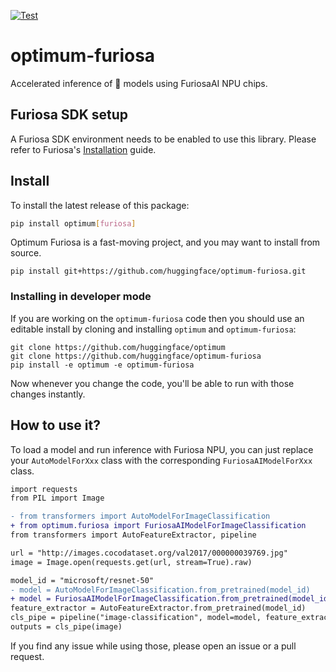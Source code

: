 [![Test](https://github.com/huggingface/optimum-furiosa/actions/workflows/test.yml/badge.svg)](https://github.com/huggingface/optimum-furiosa/actions/workflows/test.yml)


# optimum-furiosa
Accelerated inference of 🤗 models using FuriosaAI NPU chips.

## Furiosa SDK setup
A Furiosa SDK environment needs to be enabled to use this library. Please refer to Furiosa's [Installation](https://furiosa-ai.github.io/docs/latest/en/software/installation.html) guide.

## Install
To install the latest release of this package:

```bash
pip install optimum[furiosa]
```

Optimum Furiosa is a fast-moving project, and you may want to install from source.

`pip install git+https://github.com/huggingface/optimum-furiosa.git`

### Installing in developer mode

If you are working on the `optimum-furiosa` code then you should use an editable install
by cloning and installing `optimum` and `optimum-furiosa`:

```
git clone https://github.com/huggingface/optimum
git clone https://github.com/huggingface/optimum-furiosa
pip install -e optimum -e optimum-furiosa
```

Now whenever you change the code, you'll be able to run with those changes instantly.


## How to use it?
To load a model and run inference with Furiosa NPU, you can just replace your `AutoModelForXxx` class with the corresponding `FuriosaAIModelForXxx` class. 

```diff
import requests
from PIL import Image

- from transformers import AutoModelForImageClassification
+ from optimum.furiosa import FuriosaAIModelForImageClassification
from transformers import AutoFeatureExtractor, pipeline

url = "http://images.cocodataset.org/val2017/000000039769.jpg"
image = Image.open(requests.get(url, stream=True).raw)

model_id = "microsoft/resnet-50"
- model = AutoModelForImageClassification.from_pretrained(model_id)
+ model = FuriosaAIModelForImageClassification.from_pretrained(model_id, export=True, input_shape_dict={"pixel_values": [1, 3, 224, 224]}, output_shape_dict={"logits": [1, 1000]},)
feature_extractor = AutoFeatureExtractor.from_pretrained(model_id)
cls_pipe = pipeline("image-classification", model=model, feature_extractor=feature_extractor)
outputs = cls_pipe(image)
```

If you find any issue while using those, please open an issue or a pull request.
